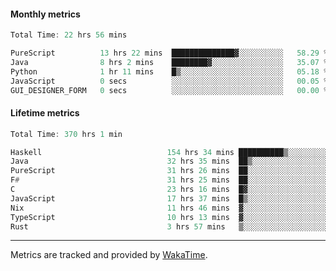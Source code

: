 #### Monthly metrics
<!--START_SECTION:wakamonthly-->

```asm
Total Time: 22 hrs 56 mins

PureScript          13 hrs 22 mins  ██████████████▓░░░░░░░░░░   58.29 %
Java                8 hrs 2 mins    ████████▓░░░░░░░░░░░░░░░░   35.07 %
Python              1 hr 11 mins    █▒░░░░░░░░░░░░░░░░░░░░░░░   05.18 %
JavaScript          0 secs          ░░░░░░░░░░░░░░░░░░░░░░░░░   00.05 %
GUI_DESIGNER_FORM   0 secs          ░░░░░░░░░░░░░░░░░░░░░░░░░   00.00 %
```

<!--END_SECTION:wakamonthly-->
#### Lifetime metrics
<!--START_SECTION:wakalifetime-->

```asm
Total Time: 370 hrs 1 min

Haskell                            154 hrs 34 mins ██████████▒░░░░░░░░░░░░░░   41.64 %
Java                               32 hrs 35 mins  ██▒░░░░░░░░░░░░░░░░░░░░░░   08.78 %
PureScript                         31 hrs 26 mins  ██░░░░░░░░░░░░░░░░░░░░░░░   08.47 %
F#                                 31 hrs 25 mins  ██░░░░░░░░░░░░░░░░░░░░░░░   08.47 %
C                                  23 hrs 16 mins  █▓░░░░░░░░░░░░░░░░░░░░░░░   06.27 %
JavaScript                         17 hrs 37 mins  █▒░░░░░░░░░░░░░░░░░░░░░░░   04.75 %
Nix                                11 hrs 46 mins  ▓░░░░░░░░░░░░░░░░░░░░░░░░   03.17 %
TypeScript                         10 hrs 13 mins  ▓░░░░░░░░░░░░░░░░░░░░░░░░   02.75 %
Rust                               3 hrs 57 mins   ▒░░░░░░░░░░░░░░░░░░░░░░░░   01.07 %
```

<!--END_SECTION:wakalifetime-->

---

Metrics are tracked and provided by [WakaTime](https://github.com/athul/waka-readme).
